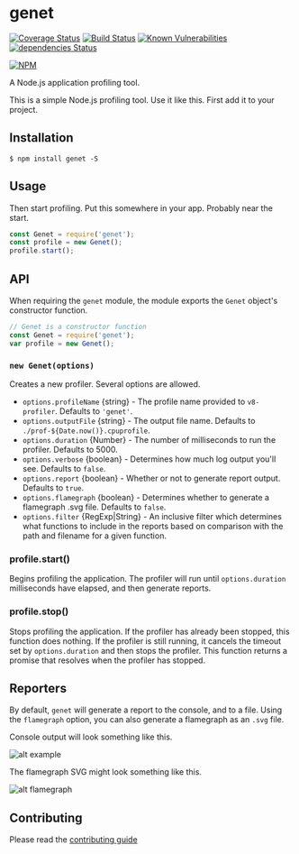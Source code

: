 # genet

[![Coverage Status](https://coveralls.io/repos/github/bucharest-gold/genet/badge.svg?branch=master)](https://coveralls.io/github/bucharest-gold/genet?branch=master)
[![Build Status](https://travis-ci.org/bucharest-gold/genet.svg?branch=master)](https://travis-ci.org/bucharest-gold/genet)
[![Known Vulnerabilities](https://snyk.io/test/npm/genet/badge.svg)](https://snyk.io/test/npm/genet) [![dependencies Status](https://david-dm.org/bucharest-gold/genet/status.svg)](https://david-dm.org/bucharest-gold/genet)

[![NPM](https://nodei.co/npm/genet.png)](https://npmjs.org/package/genet)

A Node.js application profiling tool.

This is a simple Node.js profiling tool. Use it like this.
First add it to your project.

## Installation

```console
$ npm install genet -S
```

## Usage

Then start profiling. Put this somewhere in your app. Probably
near the start.

```js
const Genet = require('genet');
const profile = new Genet();
profile.start();
```

## API

When requiring the `genet` module, the module exports the `Genet` object's
constructor function.

```js
// Genet is a constructor function
const Genet = require('genet');
var profile = new Genet();
```

### `new Genet(options)`

Creates a new profiler. Several options are allowed.

* `options.profileName` {string} - The profile name provided to `v8-profiler`.
  Defaults to `'genet'`.
* `options.outputFile` {string} - The output file name.
  Defaults to ``./prof-${Date.now()}.cpuprofile``.
* `options.duration` {Number} - The number of milliseconds to run the profiler. Defaults to 5000.
* `options.verbose` {boolean} - Determines how much log output you'll see. Defaults to `false`.
* `options.report` {boolean} - Whether or not to generate report output. Defaults to `true`.
* `options.flamegraph` {boolean} - Determines whether to generate a flamegraph .svg file.
  Defaults to `false`.
* `options.filter` {RegExp|String} - An inclusive filter which determines what functions to
  include in the reports based on comparison with the path and filename for a given function.

### profile.start()

Begins profiling the application. The profiler will run until `options.duration` milliseconds
have elapsed, and then generate reports.

### profile.stop()

Stops profiling the application. If the profiler has already been stopped, this function
does nothing. If the profiler is still running, it cancels the timeout set by `options.duration`
and then stops the profiler. This function returns a promise that resolves when the
profiler has stopped.

## Reporters

By default, `genet` will generate a report to the console, and to a file. Using the
`flamegraph` option, you can also generate a flamegraph as an `.svg` file.

Console output will look something like this.

![alt example](http://new.tinygrab.com/fda4615e9c62094ff7397e78a1e9e2f5f2665cabe4.png)

The flamegraph SVG might look something like this.

![alt flamegraph](http://new.tinygrab.com/fda4615e9c5dfe16be98cd5a1eb4e528cb181a1a2f.png)

## Contributing

Please read the [contributing guide](./CONTRIBUTING.md)